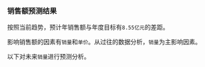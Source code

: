 ### 销售额预测结果
按照当前趋势，预计年销售额与年度目标有`8.55亿元`的差距。

影响销售额的因素有`销量`和`单价`。从过往的数据分析，`销量`为主影响因素。

以下对未来`销量`进行预测分析。